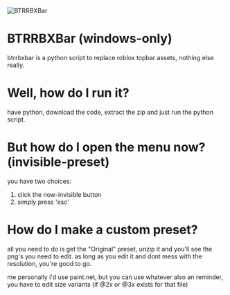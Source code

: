 ![BTRRBXBar](https://user-images.githubusercontent.com/43272916/233817448-735a19a2-983d-4cdd-8203-550143b6c7d5.png)

# BTRRBXBar (windows-only)

btrrbxbar is a python script to replace roblox topbar assets,
nothing else really.

# Well, how do I run it?

have python, download the code, extract the zip and just run the python script.

# But how do I open the menu now? (invisible-preset)

you have two choices:

1. click the now-invisible button
2. simply press 'esc'

# How do I make a custom preset?

all you need to do is get the "Original" preset, unzip it and you'll see the png's you need to edit. 
as long as you edit it and dont mess with the resolution, you're good to go.

me personally i'd use paint.net, but you can use whatever
also an reminder, you have to edit size variants (if @2x or @3x exists for that file)
